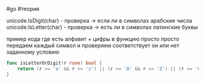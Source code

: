 #go #теория 

unicode.IsDigit(char) - проверка -> если ли в символах арабские числа
unicode.IsLetter(char) - проверка -> есть ли в символах латинские буквы 

пример кода где есть алфавит + цифры
в функцию просто просто передаем каждый символ и проверяем соответствует он или нет заданному условию
```go
func isLetterOrDigit(r rune) bool {  
    return (r >= 'a' && r <= 'z') || (r >= 'A' && r <= 'Z') || (r >= '0' && r <= '9')  
}
```